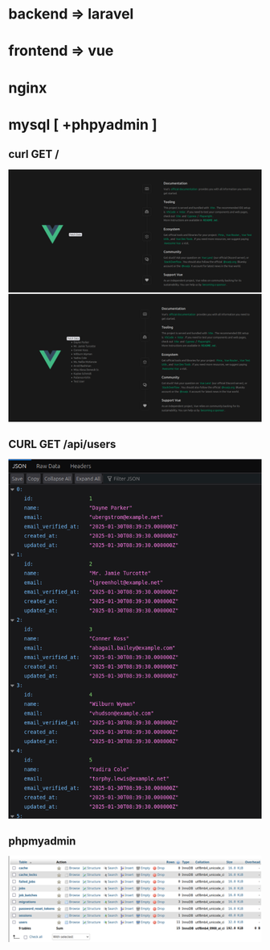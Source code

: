 # backend => laravel
# frontend => vue
# nginx
# mysql [ +phpyadmin ]

## curl GET /
![Alt text](1.png "vue")
![Alt text](4.png "vue")

## CURL GET /api/users
![Alt text](2.png "api")

## phpmyadmin
![Alt text](3.png "phpmyadmin")
